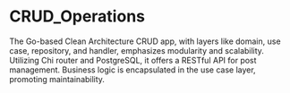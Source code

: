 # CRUD_Operations
The Go-based Clean Architecture CRUD app, with layers like domain, use case, repository, and handler, emphasizes modularity and scalability. Utilizing Chi router and PostgreSQL, it offers a RESTful API for post management. Business logic is encapsulated in the use case layer, promoting maintainability.
